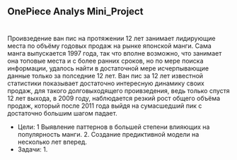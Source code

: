 ## OnePiece Analys Mini_Project <h1>

   Проивзедение ван пис на протяжении 12 лет занимает лидирующие места по объёму годовых продаж на рынке японской манги. Сама манга выпускается 1997 года, так что вполне возможно, что занимает она топовые места и с более ранних сроков, но по мере поиска информации, удалось найти в достаточной мере исчерпывающие данные только за полседние 12 лет. Ван пис за 12 лет известной статистики показывает достаточно интересную динамику своих продаж, для такого долговыходящего проивзедения, ведь только спустя 12 лет выхода, в 2009 году, наблюдается резкий рост общего объёма продаж, который после 2011 года выйдя на сумасшедший пик с достаточно большим шагом падает. 
  * Цели: 
    1 Выявление паттернов в большей степени влияющих на популярность манги. 
    2. Создание предиктивной модели на несколько лет вперед.
  * Задачи:
    1. 
